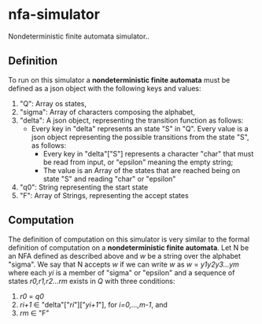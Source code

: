 # nfa-simulator
Nondeterministic finite automata simulator..

## Definition

To run on this simulator a **nondeterministic finite automata** must be defined as a json object with the following keys and values:

1. "Q": Array os states,
2. "sigma": Array of characters composing the alphabet,
3. "delta": A json object, representing the transition function as follows:
	- Every key in "delta" represents an state "S" in "Q". Every value is a json object representing the possible transitions from the state "S", as follows:
		- Every key in "delta"["S"] represents a character "char" that must be read from input, or "epsilon" meaning the empty string;
		- The value is an Array of the states that are reached being on state "S" and reading "char" or "epsilon"
4. "q0": String representing the start state
5. "F": Array of Strings, representing the accept states

## Computation

The definition of computation on this simulator is very similar to the formal definition of computation on a **nondeterministic finite automata**. Let N be an NFA defined as described above and *w* be a string over the alphabet "sigma". We say that N accepts *w* if we can write *w* as *w* = *y1y2y3...ym* where each *yi* is a member of "sigma" or "epsilon" and a sequence of states *r0,r1,r2...rm* exists in *Q* with three conditions:

1. *r0* = *q0*
2. *ri+1* ∈ "delta"["*ri*"]["*yi+1*"], for *i=0,...,m-1*, and
3. *rm* ∈ "F"